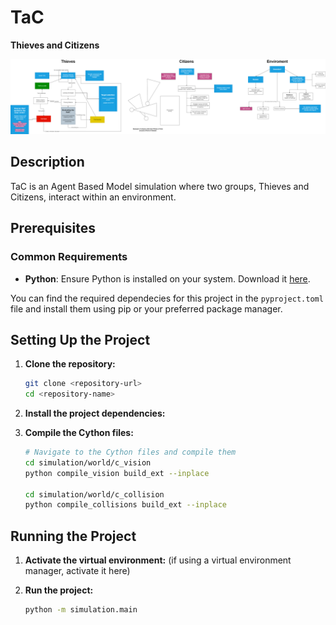 # TaC
**Thieves and Citizens**

![Behavior](https://github.com/viktorvesely/TaC/blob/main/tac_flow_chart_v1.2.png?raw=True)

## Description

TaC is an Agent Based Model simulation where two groups, Thieves and Citizens, interact within an environment.

## Prerequisites

### Common Requirements
- **Python**: Ensure Python is installed on your system. Download it [here](https://www.python.org/downloads/).

You can find the required dependecies for this project in the `pyproject.toml` file and install them using pip or your preferred package manager.

## Setting Up the Project

1. **Clone the repository:**
   ```bash
   git clone <repository-url>
   cd <repository-name>
   ```

2. **Install the project dependencies:**
   
3. **Compile the Cython files:**
   ```bash
   # Navigate to the Cython files and compile them
   cd simulation/world/c_vision
   python compile_vision build_ext --inplace
   
   cd simulation/world/c_collision
   python compile_collisions build_ext --inplace
   ```

## Running the Project

1. **Activate the virtual environment:**
   (if using a virtual environment manager, activate it here)

2. **Run the project:**
   ```bash
   python -m simulation.main
   ```
